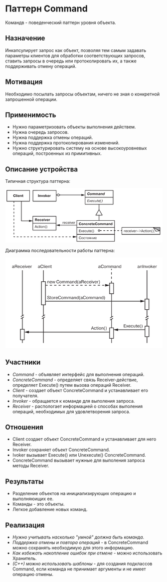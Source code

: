 # Паттерн Command

Командв - поведенческий паттерн уровня объекта.

## Назначение

Инкапсулирует запрос как объект, позволяя тем самым задавать параметры  клиентов для обработки соответствующих запросов, ставить запросы в очередь  или протоколировать их, а также поддерживать отмену операций.

## Мотивация

Необходимо посылать запросы объектам, ничего не зная о конкретной запрошенной операции.

## Применимость

* Нужно параметризовать объекты выполнения действем.
* Нужна очередь запросов.
* Нужна поддержка отмены операций.
* Нужна поддержка протоколирования изменений.
* Нужно структурировать систему на основе высокоуровневых операций, построенных из примитивных.

## Описание устройства

Типичная структура паттерна:

![1733925342555](images/desrciption/1733925342555.png)

Диаграмма последовательности работы паттерна:

![1733925398001](images/desrciption/1733925398001.png)

## Участники

* *Command* - объявляет интерфейс для выполнения операций.
* *ConcreteCommand* - определяет связь Receiver-действие, определяет Execute() путем вызова операций Receiver.
* *Client* - создает объект ConcreteCommand и устанавливает его получателя.
* *Invoker* - обращается к команде для выполения запроса.
* *Receiver* - распологает информацией о способах выполения операций, необходимых для удовлетворения запроса.

## Отношения

* Client создает объект ConcreteCommand и устанавливает для него Receiver.
* Invoker сохраняет объект ConcreteCommand.
* Ivoker вызывает Execute() или Unexecute() ConcreteCommand.
* ConcreteCommand вызывает нужные для выполения запроса методы Receiver.

## Результаты

* Разделение объектов на инициализирующих операцию и выполняюищих ее.
* Команды - это объекты.
* Легкое добавление новых команд.

## Реализация

* *Нужно учитывать насколько "умной" должна быть команда*.
* *Поддержка отмены и повтора операций* - в ConcreteCommand можно сохранять необходимую для этого информацию.
* *Как избежать накопление ошибок при отмене* - можно использовать Хранитель.
* *(C++) можно использовать шаблоны* - для создания подклассов Command, если команда не принимает аргументы и не имеет операцию отмены.
